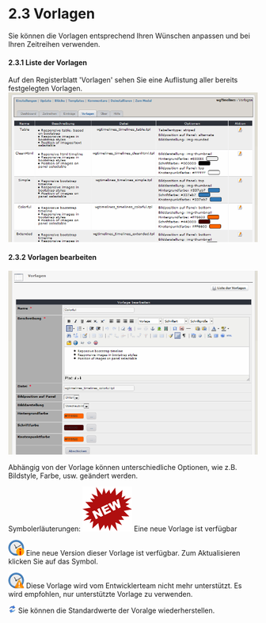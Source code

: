 # 2.3 Vorlagen

Sie können die Vorlagen entsprechend Ihren Wünschen anpassen und bei Ihren Zeitreihen verwenden.

#### 2.3.1 Liste der Vorlagen
Auf den Registerblatt 'Vorlagen' sehen Sie eine Auflistung aller bereits festgelegten Vorlagen.
![](../assets/2admin_templates_list.png)

#### 2.3.2 Vorlagen bearbeiten
![](../assets/2admin_templates_edit.png)

Abhängig von der Vorlage können unterschiedliche Optionen, wie z.B. Bildstyle, Farbe, usw. geändert werden.

Symbolerläuterungen:
![](../assets/newtemplate.png) Eine neue Vorlage ist verfügbar

![](../assets/newversion.png) Eine neue Version dieser Vorlage ist verfügbar. Zum Aktualisieren klicken Sie auf das Symbol.

![](../assets/notsupported.png) Diese Vorlage wird vom Entwicklerteam nicht mehr unterstützt. Es wird empfohlen, nur unterstützte Vorlage zu verwenden.

![](../assets/reset.png) Sie können die Standardwerte der Voralge wiederherstellen.